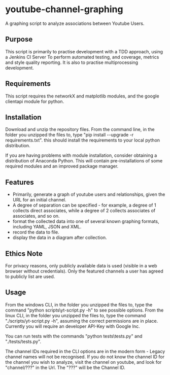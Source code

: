 # youtube-channel-graphing

A graphing script to analyze associations between Youtube Users.

## Purpose

This script is primarily to practise development with a TDD approach, using a Jenkins CI Server
To perform automated testing, and coverage, metrics and style quality reporting. It is also to
practise multiprocessing development.

## Requirements

This script requires the networkX and matplotlib modules, and the google clientapi module for python.

## Installation

Download and unzip the repository files.
From the command line, in the folder you unzipped the files to, type "pip install --upgrade -r requirements.txt". this should install the requirements to your local python distribution.

If you are having problems with module installation, consider obtaining a distribution of Anaconda Python. This will contain pre-installations of some required modules and an improved package manager.

## Features

- Primarily, generate a graph of youtube users and relationships, given the URL for an initial channel.
- A degree of separation can be specified - for example, a degree of 1 collects direct associates, while a degree of 2 collects associates of associates, and so on.
- format the collected data into one of several known graphing formats, including YAML, JSON and XML.
- record the data to file.
- display the data in a diagram after collection.

## Ethics Note

For privacy reasons, only publicly available data is used (visible in a web browser without credentials). 
Only the featured channels a user has agreed to publicly list are used.

## Usage

From the windows CLI, in the folder you unzipped the files to, type the command "python scripts\yt-script.py -h" to see possible options.
From the linux CLI, in the folder you unzipped the files to, type the command "./scripts/yt-script.py -h", assuming the correct permissions are in place.
Currently you will require an developer API-Key with Google Inc.

You can run tests with the commands "python tests\tests.py" and "./tests/tests.py". 

The channel IDs required in the CLI options are in the modern form - Legacy channel names will not be recognised.
If you do not know the channel ID for the channel you wish to analyze, visit the channel on youtube, and look for "channel/???" in the Url. The "???" will be the Channel ID. 